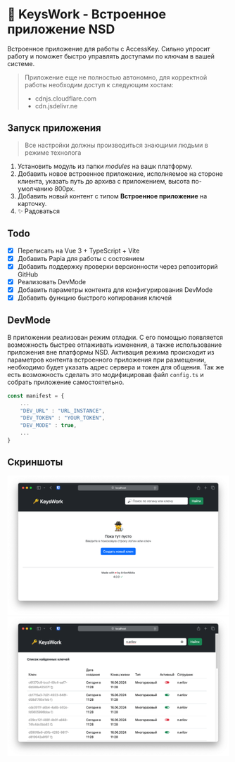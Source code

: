 # 🔑 KeysWork - Встроенное приложение NSD 

Встроенное приложение для работы с AccessKey.
Сильно упросит работу и поможет быстро управлять доступами по ключам в вашей системе.
> Приложение еще не полностью автономно, для корректной работы необходим доступ к следующим хостам:
> * cdnjs.cloudflare.com
> * cdn.jsdelivr.ne

## Запуск приложения
> Все настройки должны производиться знающими людьми в режиме технолога

1. Установить модуль из папки *modules* на вашк платформу.
1. Добавить новое встроенное приложение, исполняемое на стороне клиента, указать путь до архива с приложением, высота по-умолчанию 800px.
1. Добавить новый контент с типом **Встроенное приложение** на карточку.
1. ✨ Радоваться


## Todo
- [x] Переписать на Vue 3 + TypeScript + Vite
- [x] Добавить Papia для работы с состоянием
- [x] Добавить поддержку проверки версионности через репозиторий GitHub
- [x] Реализовать DevMode
- [x] Добавить параметры контента для конфигурирования DevMode
- [x] Добавить функцию быстрого копирования ключей

## DevMode
В приложении реализован режим отладки. C его помощью появляется возможность быстрее отлаживать изменения, а также использование приложения вне платформы NSD.
Активация режима происходит из параметров контента встроенного приложения при размещении, необходимо будет указать адрес сервера и токен для общения.
Так же есть возможность сделать это модифицировав файл `config.ts` и собрать приложение самостоятельно.
``` ts
const manifest = {
    ...
    "DEV_URL" : "URL_INSTANCE",
    "DEV_TOKEN" : "YOUR_TOKEN",
    "DEV_MODE" : true,
    ...
}
```

## Скриншоты
![Главная станица](doc/image/homepage.png) 
![Отображение найденных ключей](doc/image/search.png)
